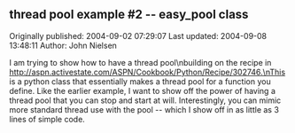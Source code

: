 ## thread pool example #2 -- easy_pool class

Originally published: 2004-09-02 07:29:07
Last updated: 2004-09-08 13:48:11
Author: John Nielsen

I am trying to show how to have a thread pool\nbuilding on the recipe in http://aspn.activestate.com/ASPN/Cookbook/Python/Recipe/302746.\nThis is a python class that essentially makes a thread pool for a function you define.  Like the earlier example, I want to show off the power of having a thread pool that you can stop and start at will. Interestingly, you can mimic more standard thread use with the pool -- which I show off in as little as 3 lines of simple code.